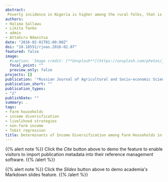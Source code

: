 ```yaml
---
abstract: 
 Poverty incidence in Nigeria is higher among the rural-folks, that is, households that rely mainly on agricultural income. Income diversification is therefore seen as a way to secure income and to increase welfare of the farm households. This study investigated determinants of income diversification among farm households in Niger State, Nigeria. The study utilized data obtained from administering questionnaire to 287 farming households. Data were analyzed using descriptive statistics, and Tobit regression model. The study revealed that mean age, household size, and farm size of the respondents were 42, 7, and 2.82 respectively. A total of 46.4% of the respondents had no formal education and only 12.9% had attained formal education up to the tertiary level. Majority that is 94.8% had no access to credit. Results of the Tobit regression revealed that farm size, age, level of education, farm income, non-farm income, credit use, livestock ownership, household size, poverty status, and occupation were the significant determinants of income diversification in the study area. The study recommends increase in the level of literacy among rural farm households. The impact of institutional credit on employments has been shown which ought to require taking comprehension of this basic by the approach system of the State as a vital advancement issue at the grass root. And in addition, government should re-energize and re-invigorate the extension service division of the State Ministry of Agriculture through capacity building, training and provision of necessary equipment to carry out its functions since they are the only group that understands the farmers’ needs and idiosyncrasies.
authors:
- Halima Sallawu
- Likita Tanko
- admin
- Attahiru Ndanitsa
date: "2016-02-01T01:00:00Z"
doi: "10.18551/rjoas.2016-02.07"
featured: false
image:
  #caption: 'Image credit: [**Unsplash**](https://unsplash.com/photos/jdD8gXaTZsc)'
  focal_point: ""
  preview_only: false
projects: []
publication: '*Russian Journal of Agricultural and Socio-economic Sciences 2*:55-65'
publication_short: ""
publication_types:
- "2"
publishDate: ""
summary: .
tags:
- Farm households 
- income diversification
- livelihood strategies 
- non-farm income
- Tobit regression
title: Determinants of Income Diversification among Farm Households in Niger State, Nigeria
---
```

{{% alert note %}}
Click the *Cite* button above to demo the feature to enable visitors to import publication metadata into their reference management software.
{{% /alert %}}

{{% alert note %}}
Click the *Slides* button above to demo academia's Markdown slides feature.
{{% /alert %}}

